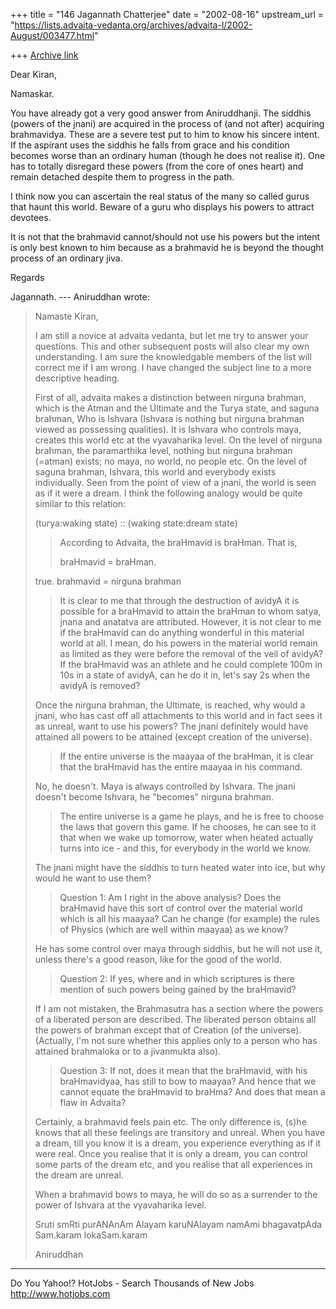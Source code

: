 +++
title = "146 Jagannath Chatterjee"
date = "2002-08-16"
upstream_url = "https://lists.advaita-vedanta.org/archives/advaita-l/2002-August/003477.html"

+++
[Archive link](https://lists.advaita-vedanta.org/archives/advaita-l/2002-August/003477.html)

Dear Kiran,

Namaskar.

You have already got a very good answer from
Aniruddhanji. The siddhis (powers of the jnani) are
acquired in the process of (and not after) acquiring
brahmavidya. These are a severe test put to him to
know his sincere intent. If the aspirant uses the
siddhis he falls from grace and his condition becomes
worse than an ordinary human (though he does not
realise it). One has to totally disregard these powers
(from the core of ones heart) and remain detached
despite them to progress in the path.

I think now you can ascertain the real status of the
many so called gurus that haunt this world. Beware of
a guru who displays his powers to attract devotees.

It is not that the brahmavid cannot/should not use his
powers but the intent is only best known to him
because as a brahmavid he is beyond the thought
process of an ordinary jiva.

Regards

Jagannath.
--- Aniruddhan <ani at EE.WASHINGTON.EDU> wrote:
> Namaste Kiran,
>
> I am still a novice at advaita vedanta, but let me
> try to answer your
> questions. This and other subsequent posts will also
> clear my own
> understanding. I am sure the knowledgable members of
> the list will correct
> me if I am wrong. I have changed the subject line to
> a more descriptive
> heading.
>
> First of all, advaita makes a distinction between
> nirguna brahman, which is
> the Atman and the Ultimate and the Turya state, and
> saguna brahman, Who is
> Ishvara (Ishvara is nothing but nirguna brahman
> viewed as possessing
> qualities). It is Ishvara who controls maya, creates
> this world etc at the
> vyavaharika level. On the level of nirguna brahman,
> the paramarthika level,
> nothing but nirguna brahman (=atman) exists; no
> maya, no world, no people
> etc. On the level of saguna brahman, Ishvara, this
> world and everybody
> exists individually. Seen from the point of view of
> a jnani, the world is
> seen as if it were a dream. I think the following
> analogy would be quite
> similar to this relation:
>
> (turya:waking state) :: (waking state:dream state)
>
> >According to Advaita, the braHmavid is braHman.
> That
> >is,
> >
> >braHmavid = braHman.
>
> true. brahmavid = nirguna brahman
>
> >It is clear to me that through the destruction of
> >avidyA it is possible for a braHmavid to attain the
> >braHman to whom satya, jnana and anatatva are
> >attributed. However, it is not clear to me if the
> >braHmavid can do anything wonderful in this
> material
> >world at all. I mean, do his powers in the material
> >world remain as limited as they were before the
> >removal of the veil of avidyA? If the braHmavid was
> an
> >athlete and he could complete 100m in 10s in a
> state
> >of avidyA, can he do it in, let's say 2s when the
> >avidyA is removed?
>
> Once the nirguna brahman, the Ultimate, is reached,
> why would a jnani, who
> has cast off all attachments to this world and in
> fact sees it as unreal,
> want to use his powers? The jnani definitely would
> have attained all powers
> to be attained (except creation of the universe).
>
> >If the entire universe is the maayaa of the
> braHman,
> >it is clear that the braHmavid has the entire
> maayaa
> >in his command.
>
> No, he doesn't. Maya is always controlled by
> Ishvara. The jnani doesn't
> become Ishvara, he "becomes" nirguna brahman.
>
> >The entire universe is a game he
> >plays, and he is free to choose the laws that
> govern
> >this game. If he chooses, he can see to it that
> when
> >we wake up tomorrow, water when heated actually
> turns
> >into ice - and this, for everybody in the world we
> >know.
>
> The jnani might have the siddhis to turn heated
> water into ice, but why
> would he want to use them?
>
> >Question 1: Am I right in the above analysis? Does
> the
> >braHmavid have this sort of control over the
> material
> >world which is all his maayaa? Can he change (for
> >example) the rules of Physics (which are well
> within
> >maayaa) as we know?
>
> He has some control over maya through siddhis, but
> he will not use it,
> unless there's a good reason, like for the good of
> the world.
>
> >Question 2: If yes, where and in which scriptures
> is
> >there mention of such powers being gained by the
> >braHmavid?
>
> If I am not mistaken, the Brahmasutra has a section
> where the powers of a
> liberated person are described. The liberated person
> obtains all the powers
> of brahman except that of Creation (of the
> universe). (Actually, I'm not
> sure whether this applies only to a person who has
> attained brahmaloka or to
> a jivanmukta also).
>
> >Question 3: If not, does it mean that the
> braHmavid,
> >with his braHmavidyaa, has still to bow to maayaa?
> And
> >hence that we cannot equate the braHmavid to
> braHma?
> >And does that mean a flaw in Advaita?
>
> Certainly, a brahmavid feels pain etc. The only
> difference is, (s)he knows
> that all these feelings are transitory and unreal.
> When you have a dream,
> till you know it is a dream, you experience
> everything as if it were real.
> Once you realise that it is only a dream, you can
> control some parts of the
> dream etc, and you realise that all experiences in
> the dream are unreal.
>
> When a brahmavid bows to maya, he will do so as a
> surrender to the power of
> Ishvara at the vyavaharika level.
>
> Sruti smRti purANAnAm Alayam karuNAlayam
> namAmi bhagavatpAda Sam.karam lokaSam.karam
>
> Aniruddhan


__________________________________________________
Do You Yahoo!?
HotJobs - Search Thousands of New Jobs
http://www.hotjobs.com

